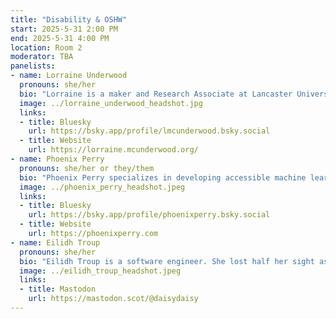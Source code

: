 ```yaml
---
title: "Disability & OSHW"
start: 2025-5-31 2:00 PM
end: 2025-5-31 4:00 PM
location: Room 2
moderator: TBA
panelists:
- name: Lorraine Underwood
  pronouns: she/her
  bio: "Lorraine is a maker and Research Associate at Lancaster University. Her interests are on computer science education and physical computing. Kobi is a PhD student at Lancaster University, his research is around creating tools for novices to move easily from prototyping to production."
  image: ../lorraine_underwood_headshot.jpg
  links:
  - title: Bluesky
    url: https://bsky.app/profile/lmcunderwood.bsky.social
  - title: Website
    url: https://lorraine.mcunderwood.org/
- name: Phoenix Perry
  pronouns: she/her or they/them
  bio: "Phoenix Perry specializes in developing accessible machine learning tools, values-driven creative coding organizations, and games that explore our collective interconnectedness. As a Reader in Games and Creative Technologies at the University of the Arts London, she combines embodied gaming, inclusive design, and advanced machine learning in interactive systems. Her installations and game works have been showcased at various museums and festivals, including the Wellcome Collection, Somerset House, A Maze, IndieCade, and GDC. Perry holds a PhD in Computing from Goldsmiths, where her research focused on disability-led game design."
  image: ../phoenix_perry_headshot.jpeg
  links:
  - title: Bluesky
    url: https://bsky.app/profile/phoenixperry.bsky.social
  - title: Website
    url: https://phoenixperry.com
- name: Eilidh Troup
  pronouns: she/her
  bio: "Eilidh Troup is a software engineer. She lost half her sight as a result of stroke, her interest in neuroplasticity led her to investigate rehab possibilities to retrain her brain to see again."
  image: ../eilidh_troup_headshot.jpeg 
  links:
  - title: Mastodon
    url: https://mastodon.scot/@daisydaisy
---
```


